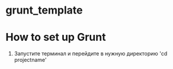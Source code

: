 grunt_template
==============

# How to set up Grunt

1. Запустите терминал и перейдите в нужную директорию 'cd projectname'
